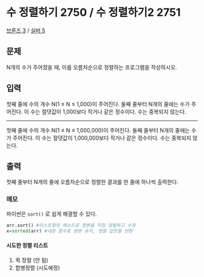 # 수 정렬하기 2750 / 수 정렬하기2 2751

[브론즈 3](https://www.acmicpc.net/problem/2750) / [실버 5](https://www.acmicpc.net/problem/2751)

## 문제

N개의 수가 주어졌을 때, 이를 오름차순으로 정렬하는 프로그램을 작성하시오.

## 입력

첫째 줄에 수의 개수 N(1 ≤ N ≤ 1,000)이 주어진다. 둘째 줄부터 N개의 줄에는 수가 주어진다. 이 수는 절댓값이 1,000보다 작거나 같은 정수이다. 수는 중복되지 않는다.

---

첫째 줄에 수의 개수 N(1 ≤ N ≤ 1,000,000)이 주어진다. 둘째 줄부터 N개의 줄에는 수가 주어진다. 이 수는 절댓값이 1,000,000보다 작거나 같은 정수이다. 수는 중복되지 않는다.

## 출력

첫째 줄부터 N개의 줄에 오름차순으로 정렬한 결과를 한 줄에 하나씩 출력한다.

### 메모

파이썬은 `sort()` 로 쉽게 해결할 수 있다.

```python
arr.sort() #리스트형의 메소드로 원본을 직접 정렬하고 수정
x=sorted(arr) #내장 함수로 원본 유지, 정렬 값만을 반환
```

#### 시도한 정렬 리스트

1. 퀵 정렬 (안 됨)
2. 합병정렬 (시도예정)
